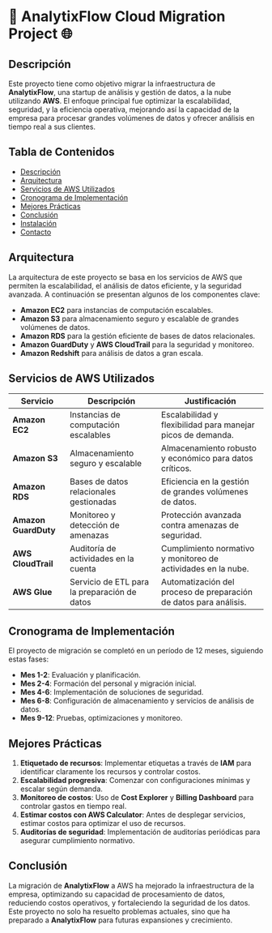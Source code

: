 # 🚀 AnalytixFlow Cloud Migration Project 🌐

## Descripción

Este proyecto tiene como objetivo migrar la infraestructura de **AnalytixFlow**, una startup de análisis y gestión de datos, a la nube utilizando **AWS**. El enfoque principal fue optimizar la escalabilidad, seguridad, y la eficiencia operativa, mejorando así la capacidad de la empresa para procesar grandes volúmenes de datos y ofrecer análisis en tiempo real a sus clientes.

## Tabla de Contenidos

- [Descripción](#descripción)
- [Arquitectura](#arquitectura)
- [Servicios de AWS Utilizados](#servicios-de-aws-utilizados)
- [Cronograma de Implementación](#cronograma-de-implementación)
- [Mejores Prácticas](#mejores-prácticas)
- [Conclusión](#conclusión)
- [Instalación](#instalación)
- [Contacto](#contacto)

## Arquitectura

La arquitectura de este proyecto se basa en los servicios de AWS que permiten la escalabilidad, el análisis de datos eficiente, y la seguridad avanzada. A continuación se presentan algunos de los componentes clave:

- **Amazon EC2** para instancias de computación escalables.
- **Amazon S3** para almacenamiento seguro y escalable de grandes volúmenes de datos.
- **Amazon RDS** para la gestión eficiente de bases de datos relacionales.
- **Amazon GuardDuty** y **AWS CloudTrail** para la seguridad y monitoreo.
- **Amazon Redshift** para análisis de datos a gran escala.

## Servicios de AWS Utilizados

| Servicio        | Descripción                                    | Justificación                                                     |
|-----------------|------------------------------------------------|-------------------------------------------------------------------|
| **Amazon EC2**  | Instancias de computación escalables           | Escalabilidad y flexibilidad para manejar picos de demanda.        |
| **Amazon S3**   | Almacenamiento seguro y escalable              | Almacenamiento robusto y económico para datos críticos.            |
| **Amazon RDS**  | Bases de datos relacionales gestionadas        | Eficiencia en la gestión de grandes volúmenes de datos.            |
| **Amazon GuardDuty** | Monitoreo y detección de amenazas          | Protección avanzada contra amenazas de seguridad.                  |
| **AWS CloudTrail** | Auditoría de actividades en la cuenta        | Cumplimiento normativo y monitoreo de actividades en la nube.      |
| **AWS Glue**    | Servicio de ETL para la preparación de datos   | Automatización del proceso de preparación de datos para análisis.  |

## Cronograma de Implementación

El proyecto de migración se completó en un período de 12 meses, siguiendo estas fases:

- **Mes 1-2**: Evaluación y planificación.
- **Mes 2-4**: Formación del personal y migración inicial.
- **Mes 4-6**: Implementación de soluciones de seguridad.
- **Mes 6-8**: Configuración de almacenamiento y servicios de análisis de datos.
- **Mes 9-12**: Pruebas, optimizaciones y monitoreo.

## Mejores Prácticas

1. **Etiquetado de recursos**: Implementar etiquetas a través de **IAM** para identificar claramente los recursos y controlar costos.
2. **Escalabilidad progresiva**: Comenzar con configuraciones mínimas y escalar según demanda.
3. **Monitoreo de costos**: Uso de **Cost Explorer** y **Billing Dashboard** para controlar gastos en tiempo real.
4. **Estimar costos con AWS Calculator**: Antes de desplegar servicios, estimar costos para optimizar el uso de recursos.
5. **Auditorías de seguridad**: Implementación de auditorías periódicas para asegurar cumplimiento normativo.

## Conclusión

La migración de **AnalytixFlow** a AWS ha mejorado la infraestructura de la empresa, optimizando su capacidad de procesamiento de datos, reduciendo costos operativos, y fortaleciendo la seguridad de los datos. Este proyecto no solo ha resuelto problemas actuales, sino que ha preparado a **AnalytixFlow** para futuras expansiones y crecimiento.

